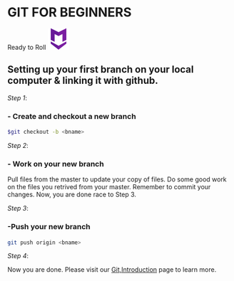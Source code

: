 
#  GIT FOR BEGINNERS 

Ready to Roll
![alt text](https://github.com/adam-p/markdown-here/raw/master/src/common/images/icon48.png "Logo Title Text 1")


## Setting up your first branch on your local computer & linking it with github. 

*Step 1*: 

###  - Create and checkout a new branch 

```bash
$git checkout -b <bname>
```

*Step 2*: 
###  - Work on your new branch 

Pull files from the master to update your copy of files. 
Do some good work on the files you retrived from your master. 
Remember to commit your changes. 
Now, you are done race to Step 3. 

*Step 3*: 

###  -Push your new branch 

```bash
git push origin <bname>
```

*Step 4*: 

Now you are done. 
Please visit our [Git,Introduction](https://github.com/azemoh/bootcamp-XIX-group-3/blob/master/README.md) page to learn more. 